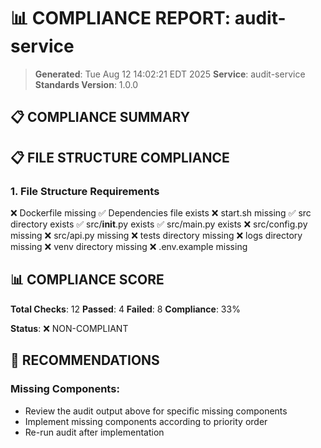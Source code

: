 # 📊 COMPLIANCE REPORT: audit-service

> **Generated**: Tue Aug 12 14:02:21 EDT 2025
> **Service**: audit-service
> **Standards Version**: 1.0.0

## 📋 COMPLIANCE SUMMARY

## 📋 FILE STRUCTURE COMPLIANCE

### 1. File Structure Requirements

❌ Dockerfile missing
✅ Dependencies file exists
❌ start.sh missing
✅ src directory exists
✅ src/__init__.py exists
✅ src/main.py exists
❌ src/config.py missing
❌ src/api.py missing
❌ tests directory missing
❌ logs directory missing
❌ venv directory missing
❌ .env.example missing

## 📊 COMPLIANCE SCORE

**Total Checks**: 12
**Passed**: 4
**Failed**: 8
**Compliance**: 33%

**Status**: ❌ NON-COMPLIANT

## 🚀 RECOMMENDATIONS

### Missing Components:

- Review the audit output above for specific missing components
- Implement missing components according to priority order
- Re-run audit after implementation
